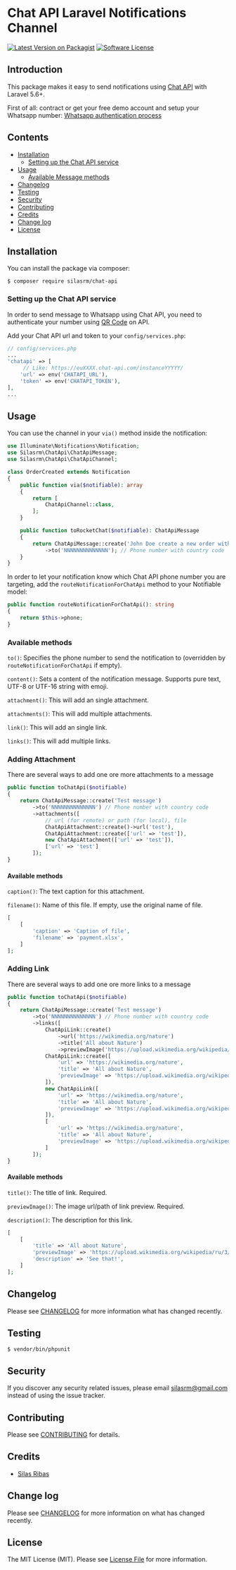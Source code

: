 # Chat API Laravel Notifications Channel

[![Latest Version on Packagist](https://img.shields.io/packagist/v/silasrm/chat-api.svg?style=flat-square)](https://packagist.org/packages/silasrm/chat-api)
[![Software License](https://img.shields.io/badge/license-MIT-brightgreen.svg?style=flat-square)](LICENSE.md)

## Introduction

This package makes it easy to send notifications using [Chat API](https://chat-api.com/) with Laravel 5.6+. 

First of all: contract or get your free demo account and setup your Whatsapp number: [Whatsapp authentication process](https://chat-api.com/img/whatsapp_auth_en.gif)

## Contents

- [Installation](#installation)
	- [Setting up the Chat API service](#setting-up-the-chat-api-service)
- [Usage](#usage)
	- [Available Message methods](#available-message-methods)
- [Changelog](#changelog)
- [Testing](#testing)
- [Security](#security)
- [Contributing](#contributing)
- [Credits](#credits)
- [Change log](#changelog)
- [License](#license)

## Installation

You can install the package via composer:

```shell script
$ composer require silasrm/chat-api
```

### Setting up the Chat API service

In order to send message to Whatsapp using Chat API, you need to authenticate your number using [QR Code](https://chat-api.com/en/sdk/php.html#/instance/getQRCode) on API.

Add your Chat API url and token to your `config/services.php`:

```php
// config/services.php
...
'chatapi' => [
     // Like: https://euXXXX.chat-api.com/instanceYYYYY/
    'url' => env('CHATAPI_URL'),
    'token' => env('CHATAPI_TOKEN'),
],
...
```

## Usage

You can use the channel in your `via()` method inside the notification:

```php
use Illuminate\Notifications\Notification;
use Silasrm\ChatApi\ChatApiMessage;
use Silasrm\ChatApi\ChatApiChannel;

class OrderCreated extends Notification
{
    public function via($notifiable): array
    {
        return [
            ChatApiChannel::class,
        ];
    }

    public function toRocketChat($notifiable): ChatApiMessage
    {
        return ChatApiMessage::create('John Doe create a new order with value US$ 50.0')
            ->to('NNNNNNNNNNNNNN'); // Phone number with country code
    }
}
```

In order to let your notification know which Chat API phone number you are targeting, add the `routeNotificationForChatApi` method to your Notifiable model:

```php
public function routeNotificationForChatApi(): string
{
    return $this->phone;
}
```

### Available methods

`to()`: Specifies the phone number to send the notification to (overridden by `routeNotificationForChatApi` if empty).

`content()`: Sets a content of the notification message. Supports pure text, UTF-8 or UTF-16 string with emoji.

`attachment()`: This will add an single attachment.

`attachments()`: This will add multiple attachments.

`link()`: This will add an single link.

`links()`: This will add multiple links.

### Adding Attachment

There are several ways to add one ore more attachments to a message

```php
public function toChatApi($notifiable)
{
    return ChatApiMessage::create('Test message')
        ->to('NNNNNNNNNNNNNN') // Phone number with country code
        ->attachments([
            // url (for remote) or path (for local), file
            ChatApiAttachment::create()->url('test'),
            ChatApiAttachment::create(['url' => 'test']),
            new ChatApiAttachment(['url' => 'test']),
            ['url' => 'test']
        ]);
}
```

#### Available methods

`caption()`: The text caption for this attachment.

`filename()`: Name of this file. If empty, use the original name of file.

```php
[
    [
        'caption' => 'Caption of file',
        'filename' => 'payment.xlsx',
    ]
];   
```

### Adding Link

There are several ways to add one ore more links to a message

```php
public function toChatApi($notifiable)
{
    return ChatApiMessage::create('Test message')
        ->to('NNNNNNNNNNNNNN') // Phone number with country code
        ->links([
            ChatApiLink::create()
                ->url('https://wikimedia.org/nature')
                ->title('All about Nature')
                ->previewImage('https://upload.wikimedia.org/wikipedia/ru/3/33/NatureCover2001.jpg'),
            ChatApiLink::create([
                'url' => 'https://wikimedia.org/nature',
                'title' => 'All about Nature',
                'previewImage' => 'https://upload.wikimedia.org/wikipedia/ru/3/33/NatureCover2001.jpg',
            ]),
            new ChatApiLink([
                'url' => 'https://wikimedia.org/nature',
                'title' => 'All about Nature',
                'previewImage' => 'https://upload.wikimedia.org/wikipedia/ru/3/33/NatureCover2001.jpg',
            ]),
            [
                'url' => 'https://wikimedia.org/nature',
                'title' => 'All about Nature',
                'previewImage' => 'https://upload.wikimedia.org/wikipedia/ru/3/33/NatureCover2001.jpg',
            ]
        ]);
}
```

#### Available methods

`title()`: The title of link. Required.

`previewImage()`: The image url/path of link preview. Required.

`description()`: The description for this link.

```php
[
    [
        'title' => 'All about Nature',
        'previewImage' => 'https://upload.wikimedia.org/wikipedia/ru/3/33/NatureCover2001.jpg',
        'description' => 'See that!',
    ]
];   
```

## Changelog

Please see [CHANGELOG](CHANGELOG.md) for more information what has changed recently.

## Testing

```shell script
$ vendor/bin/phpunit
```

## Security

If you discover any security related issues, please email silasrm@gmail.com instead of using the issue tracker.

## Contributing

Please see [CONTRIBUTING](CONTRIBUTING.md) for details.

## Credits

- [Silas Ribas]

## Change log

Please see [CHANGELOG](CHANGELOG.md) for more information on what has changed recently.

## License

The MIT License (MIT). Please see [License File](LICENSE.md) for more information.

[Silas Ribas]: http://silasribas.com.br

